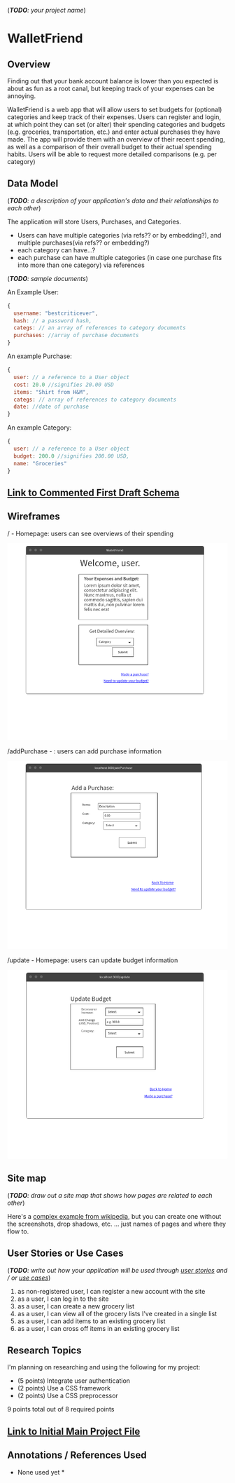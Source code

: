 (___TODO__: your project name_)

# WalletFriend

## Overview

Finding out that your bank account balance is lower than you expected is about as fun as a root canal, but keeping track of your expenses can be annoying.

WalletFriend is a web app that will allow users to set budgets for (optional) categories and keep track of their expenses. Users can register and login, at which point they can set (or alter) their spending categories and budgets (e.g. groceries, transportation, etc.) and enter actual purchases they have made. The app will provide them with an overview of their recent spending, as well as a comparison of their overall budget to their actual spending habits. Users will be able to request more detailed comparisons (e.g. per category)


## Data Model

(___TODO__: a description of your application's data and their relationships to each other_) 

The application will store Users, Purchases, and Categories.
* Users can have multiple categories (via refs?? or by embedding?), and multiple purchases(via refs?? or embedding?)
* each category can have...?
* each purchase can have multiple categories (in case one purchase fits into more than one category) via references

(___TODO__: sample documents_)

An Example User:

```javascript
{
  username: "bestcriticever",
  hash: // a password hash,
  categs: // an array of references to category documents
  purchases: //array of purchase documents
}
```

An example Purchase:
```javascript
{
  user: // a reference to a User object
  cost: 20.0 //signifies 20.00 USD
  items: "Shirt from H&M",
  categs: // array of references to category documents
  date: //date of purchase
}
```

An example Category:
```javascript
{
  user: // a reference to a User object
  budget: 200.0 //signifies 200.00 USD,
  name: "Groceries"
}
```


## [Link to Commented First Draft Schema](db.js) 

## Wireframes

/ - Homepage: users can see overviews of their spending

![home](documentation/home.png)

/addPurchase - : users can add purchase information

![add purchase](documentation/spend.png)

/update - Homepage: users can update budget information

![update](documentation/update.png)


## Site map

(___TODO__: draw out a site map that shows how pages are related to each other_)

Here's a [complex example from wikipedia](https://upload.wikimedia.org/wikipedia/commons/2/20/Sitemap_google.jpg), but you can create one without the screenshots, drop shadows, etc. ... just names of pages and where they flow to.

## User Stories or Use Cases

(___TODO__: write out how your application will be used through [user stories](http://en.wikipedia.org/wiki/User_story#Format) and / or [use cases](https://www.mongodb.com/download-center?jmp=docs&_ga=1.47552679.1838903181.1489282706#previous)_)

1. as non-registered user, I can register a new account with the site
2. as a user, I can log in to the site
3. as a user, I can create a new grocery list
4. as a user, I can view all of the grocery lists I've created in a single list
5. as a user, I can add items to an existing grocery list
6. as a user, I can cross off items in an existing grocery list

## Research Topics

I'm planning on researching and using the following for my project:

* (5 points) Integrate user authentication
* (2 points) Use a CSS framework
* (2 points) Use a CSS preprocessor

9 points total out of 8 required points


## [Link to Initial Main Project File](app.js) 

## Annotations / References Used

* None used yet *

